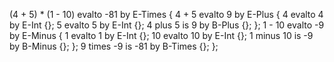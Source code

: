(4 + 5) * (1 - 10) evalto -81 by E-Times {
    4 + 5 evalto 9 by E-Plus {
        4 evalto 4 by E-Int {};
        5 evalto 5 by E-Int {};
        4 plus 5 is 9 by B-Plus {};
    };
    1 - 10 evalto -9 by E-Minus {
        1 evalto 1 by E-Int {};
        10 evalto 10 by E-Int {};
        1 minus 10 is -9 by B-Minus {};
    };
    9 times -9 is -81 by B-Times {}; 
};